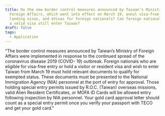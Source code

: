 ```yaml
---
title: Do the new border control measures announced by Taiwan’s Ministry of
  Foreign Affairs, which went into effect on March 19, annul visa-free entry,
  landing visas, and eVisas for foreign nationals? Can foreign nationals holding
  a valid visa still enter Taiwan?
draft: false
tags:
  - Application
---
```

"The border control measures announced by Taiwan’s Ministry of Foreign Affairs were implemented in response to the continued spread of the coronavirus disease 2019 (COVID- 19) outbreak. Foreign nationals who are eligible for visa-free entry or hold a visitor or resident visa and wish to enter Taiwan from March 19 must hold relevant documents to qualify for exempted status. These documents must be presented to the National Immigration Agency (NIA) personnel at the port of entry for approval. Those holding special
entry permits issued by R.O.C. (Taiwan) overseas missions, valid Alien Resident Certificates, or MOFA ID Cards will be allowed entry following inspection by NIA personnel.
Your gold card approval letter should count as a special entry permit once you verify your passport with TECO and get your gold card."